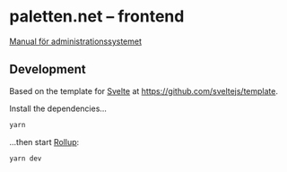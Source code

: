 # paletten.net – frontend

[Manual för administrationssystemet](https://github.com/pwrstudio/paletten.net/blob/master/manual/manual.md)

## Development

Based on the template for [Svelte](https://svelte.dev) at https://github.com/sveltejs/template.

Install the dependencies...

```bash
yarn
```

...then start [Rollup](https://rollupjs.org):

```bash
yarn dev
```
